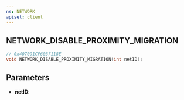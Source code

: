 ```yaml
---
ns: NETWORK
apiset: client
---
```

## NETWORK_DISABLE_PROXIMITY_MIGRATION

```c
// 0x407091CF6037118E
void NETWORK_DISABLE_PROXIMITY_MIGRATION(int netID);
```


## Parameters
* **netID**:



